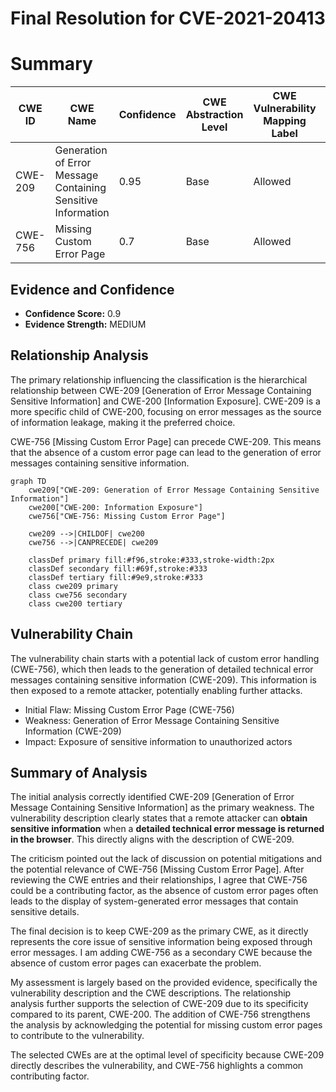 # Final Resolution for CVE-2021-20413

# Summary
| CWE ID | CWE Name | Confidence | CWE Abstraction Level | CWE Vulnerability Mapping Label | CWE-Vulnerability Mapping Notes |
|---|---|---|---|---|---|
| CWE-209 | Generation of Error Message Containing Sensitive Information | 0.95 | Base | Allowed | Primary CWE |
| CWE-756 | Missing Custom Error Page | 0.7 | Base | Allowed | Secondary Candidate |

## Evidence and Confidence

*   **Confidence Score:** 0.9
*   **Evidence Strength:** MEDIUM

## Relationship Analysis
The primary relationship influencing the classification is the hierarchical relationship between CWE-209 [Generation of Error Message Containing Sensitive Information] and CWE-200 [Information Exposure]. CWE-209 is a more specific child of CWE-200, focusing on error messages as the source of information leakage, making it the preferred choice.

CWE-756 [Missing Custom Error Page] can precede CWE-209. This means that the absence of a custom error page can lead to the generation of error messages containing sensitive information.

```mermaid
graph TD
    cwe209["CWE-209: Generation of Error Message Containing Sensitive Information"]
    cwe200["CWE-200: Information Exposure"]
    cwe756["CWE-756: Missing Custom Error Page"]

    cwe209 -->|CHILDOF| cwe200
    cwe756 -->|CANPRECEDE| cwe209

    classDef primary fill:#f96,stroke:#333,stroke-width:2px
    classDef secondary fill:#69f,stroke:#333
    classDef tertiary fill:#9e9,stroke:#333
    class cwe209 primary
    class cwe756 secondary
    class cwe200 tertiary
```

## Vulnerability Chain
The vulnerability chain starts with a potential lack of custom error handling (CWE-756), which then leads to the generation of detailed technical error messages containing sensitive information (CWE-209). This information is then exposed to a remote attacker, potentially enabling further attacks.

- Initial Flaw: Missing Custom Error Page (CWE-756)
- Weakness: Generation of Error Message Containing Sensitive Information (CWE-209)
- Impact: Exposure of sensitive information to unauthorized actors

## Summary of Analysis
The initial analysis correctly identified CWE-209 [Generation of Error Message Containing Sensitive Information] as the primary weakness. The vulnerability description clearly states that a remote attacker can **obtain sensitive information** when a **detailed technical error message is returned in the browser**. This directly aligns with the description of CWE-209.

The criticism pointed out the lack of discussion on potential mitigations and the potential relevance of CWE-756 [Missing Custom Error Page]. After reviewing the CWE entries and their relationships, I agree that CWE-756 could be a contributing factor, as the absence of custom error pages often leads to the display of system-generated error messages that contain sensitive details.

The final decision is to keep CWE-209 as the primary CWE, as it directly represents the core issue of sensitive information being exposed through error messages. I am adding CWE-756 as a secondary CWE because the absence of custom error pages can exacerbate the problem.

My assessment is largely based on the provided evidence, specifically the vulnerability description and the CWE descriptions. The relationship analysis further supports the selection of CWE-209 due to its specificity compared to its parent, CWE-200. The addition of CWE-756 strengthens the analysis by acknowledging the potential for missing custom error pages to contribute to the vulnerability.

The selected CWEs are at the optimal level of specificity because CWE-209 directly describes the vulnerability, and CWE-756 highlights a common contributing factor.